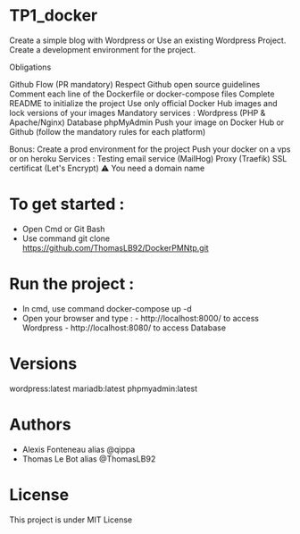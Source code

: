 # TP1_docker

Create a simple blog with Wordpress or Use an existing Wordpress Project.
Create a development environment for the project.

Obligations

Github Flow (PR mandatory)
Respect Github open source guidelines
Comment each line of the Dockerfile or docker-compose files
Complete README to initialize the project
Use only official Docker Hub images and lock versions of your images
Mandatory services :
	Wordpress (PHP & Apache/Nginx)
	Database
	phpMyAdmin
Push your image on Docker Hub or Github (follow the mandatory rules for each platform)

Bonus:
Create a prod environment for the project
Push your docker on a vps or on heroku
Services :
	Testing email service (MailHog)
	Proxy (Traefik)
	SSL certificat (Let's Encrypt) ⚠️ You need a domain name


# To get started :

- Open Cmd or Git Bash
- Use command git clone https://github.com/ThomasLB92/DockerPMNtp.git


# Run the project :

- In cmd, use command docker-compose up -d
- Open your browser and type :
		- http://localhost:8000/ to access Wordpress
		- http://localhost:8080/ to access Database


# Versions

wordpress:latest
mariadb:latest
phpmyadmin:latest

# Authors

- Alexis Fonteneau alias @qippa
- Thomas Le Bot alias @ThomasLB92

# License

This project is under MIT License